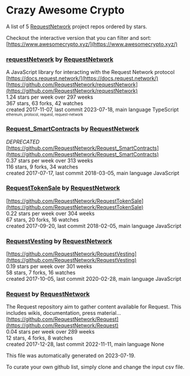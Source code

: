 # Crazy Awesome Crypto
A list of 5 [RequestNetwork](https://github.com/RequestNetwork) project repos ordered by stars.  

Checkout the interactive version that you can filter and sort: 
[https://www.awesomecrypto.xyz/](https://www.awesomecrypto.xyz/)  


### [requestNetwork](https://github.com/RequestNetwork/requestNetwork) by [RequestNetwork](https://github.com/RequestNetwork)  
A JavaScript library for interacting with the Request Network protocol  
[https://docs.request.network/](https://docs.request.network/)  
[https://github.com/RequestNetwork/requestNetwork](https://github.com/RequestNetwork/requestNetwork)  
1.24 stars per week over 297 weeks  
367 stars, 63 forks, 42 watches  
created 2017-11-07, last commit 2023-07-18, main language TypeScript  
<sub><sup>ethereum, protocol, request, request-network</sup></sub>


### [Request_SmartContracts](https://github.com/RequestNetwork/Request_SmartContracts) by [RequestNetwork](https://github.com/RequestNetwork)  
*DEPRECATED*   
[https://github.com/RequestNetwork/Request_SmartContracts](https://github.com/RequestNetwork/Request_SmartContracts)  
0.37 stars per week over 313 weeks  
116 stars, 9 forks, 34 watches  
created 2017-07-17, last commit 2018-03-05, main language JavaScript  


### [RequestTokenSale](https://github.com/RequestNetwork/RequestTokenSale) by [RequestNetwork](https://github.com/RequestNetwork)  
  
[https://github.com/RequestNetwork/RequestTokenSale](https://github.com/RequestNetwork/RequestTokenSale)  
0.22 stars per week over 304 weeks  
67 stars, 20 forks, 16 watches  
created 2017-09-20, last commit 2018-02-05, main language JavaScript  


### [RequestVesting](https://github.com/RequestNetwork/RequestVesting) by [RequestNetwork](https://github.com/RequestNetwork)  
  
[https://github.com/RequestNetwork/RequestVesting](https://github.com/RequestNetwork/RequestVesting)  
0.19 stars per week over 301 weeks  
58 stars, 7 forks, 16 watches  
created 2017-10-05, last commit 2020-02-28, main language JavaScript  


### [Request](https://github.com/RequestNetwork/Request) by [RequestNetwork](https://github.com/RequestNetwork)  
The Request repository aim to gather content available for Request. This includes wikis, documentation, press material...  
[https://github.com/RequestNetwork/Request](https://github.com/RequestNetwork/Request)  
0.04 stars per week over 289 weeks  
12 stars, 4 forks, 8 watches  
created 2017-12-28, last commit 2022-11-11, main language None  


This file was automatically generated on 2023-07-19.  

To curate your own github list, simply clone and change the input csv file.  